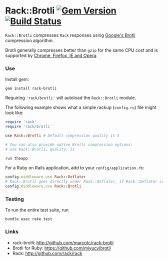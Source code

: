 # Rack::Brotli [![Gem Version](https://badge.fury.io/rb/rack-brotli.svg)](https://badge.fury.io/rb/rack-brotli) [![Build Status](https://github.com/marcotc/rack-brotli/actions/workflows/test.yml/badge.svg)](https://github.com/marcotc/rack-brotli/actions/workflows/test.yml)

`Rack::Brotli` compresses `Rack` responses using [Google's Brotli](https://github.com/google/brotli) compression algorithm.

Brotli generally compresses better than `gzip` for the same CPU cost and is supported by [Chrome, Firefox, IE and Opera](http://caniuse.com/#feat=brotli).

### Use

Install gem:

    gem install rack-brotli

Requiring `'rack/brotli'` will autoload the `Rack::Brotli` module.

The following example shows what a simple rackup (`config.ru`) file might look like:

```ruby
require 'rack'
require 'rack/brotli'

use Rack::Brotli # Default compression quality is 5

# You can also provide native Brotli compression options:
# use Rack::Brotli, quality: 11

run theapp
```

For a Ruby on Rails application, add to your `config/application.rb`:
```ruby
config.middleware.use Rack::Deflater
# Rack::Brotli goes directly under Rack::Deflater, if Rack::Deflater is present
config.middleware.use Rack::Brotli
```

### Testing

To run the entire test suite, run 

    bundle exec rake test

### Links

* rack-brotli: <http://github.com/marcotc/rack-brotli>
* Brotli for Ruby: <https://github.com/miyucy/brotli>
* Rack: <http://github.com/rack/rack>
